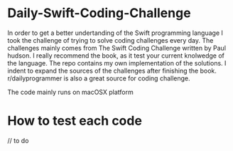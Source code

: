 # Daily-Swift-Coding-Challenge

In order to get a better undertanding of the Swift programming language I took
the challenge of trying to solve coding challenges every day.
The challenges mainly comes from The Swift Coding Challenge written by Paul hudson.
I really recommend the book, as it test your current knolwedge of the language.
The repo contains my own implementation of the solutions.
I indent to expand the sources of the challenges after finishing the book.
r/dailyprogrammer is also a great source for coding challenge.

The code mainly runs on macOSX platform


# How to test each code

// to do


